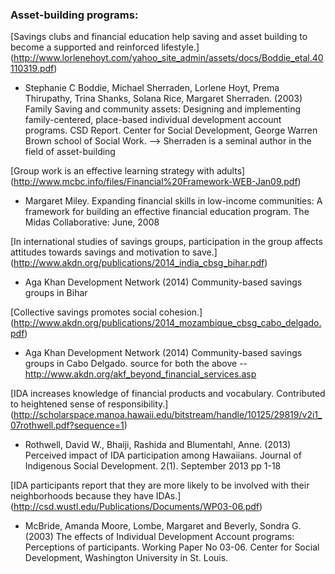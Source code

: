 ### Asset-building programs:

[Savings clubs and financial education help saving and asset building to become a supported and reinforced lifestyle.]
(http://www.lorlenehoyt.com/yahoo_site_admin/assets/docs/Boddie_etal.40110319.pdf)
* Stephanie C Boddie, Michael Sherraden, Lorlene Hoyt, Prema Thirupathy, Trina Shanks, Solana Rice, Margaret Sherraden. (2003) Family Saving and community assets: Designing and implementing family-centered, place-based individual development account programs. CSD Report. Center for Social Development, George Warren Brown school of Social Work.
--> Sherraden is a seminal author in the field of asset-building

[Group work is an effective learning strategy with adults]
(http://www.mcbc.info/files/Financial%20Framework-WEB-Jan09.pdf)
* Margaret Miley. Expanding financial skills in low-income communities: A framework for building an effective financial education program. The Midas Collaborative: June, 2008

[In international studies of savings groups, participation in the group affects attitudes towards savings and motivation to save.]
(http://www.akdn.org/publications/2014_india_cbsg_bihar.pdf)
* Aga Khan Development Network (2014) Community-based savings groups in Bihar

[Collective savings promotes social cohesion.]
(http://www.akdn.org/publications/2014_mozambique_cbsg_cabo_delgado.pdf)
* Aga Khan Development Network (2014) Community-based savings groups in Cabo Delgado. 
source for both the above -- http://www.akdn.org/akf_beyond_financial_services.asp

[IDA increases knowledge of financial products and vocabulary. Contributed to heightened sense of responsibility.]
(http://scholarspace.manoa.hawaii.edu/bitstream/handle/10125/29819/v2i1_07rothwell.pdf?sequence=1)
* Rothwell, David W., Bhaiji, Rashida and Blumentahl, Anne. (2013) Perceived impact of IDA participation among Hawaiians. Journal of Indigenous Social Development. 2(1). September 2013 pp 1-18

[IDA participants report that they are more likely to be involved with their neighborhoods because they have IDAs.]
(http://csd.wustl.edu/Publications/Documents/WP03-06.pdf)
* McBride, Amanda Moore, Lombe, Margaret and Beverly, Sondra G. (2003) The effects of Individual Development Account programs: Perceptions of participants. Working Paper No 03-06. Center for Social Development, Washington University in St. Louis.

